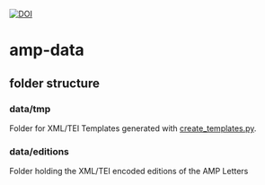 [![DOI](https://zenodo.org/badge/DOI/10.5281/zenodo.8186401.svg)](https://doi.org/10.5281/zenodo.8186401)


# amp-data

## folder structure

### data/tmp

Folder for XML/TEI Templates generated with [create_templates.py](https://github.com/Auden-Musulin-Papers/amp-process/blob/main/create_templates.py). 

### data/editions

Folder holding the XML/TEI encoded editions of the AMP Letters
